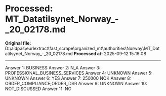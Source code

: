 # Processed: MT_Datatilsynet_Norway_-_20_02178.md

**Original file:** D:\aidpas\eurlextract\fast_scrape\organized_mt\authorities\Norway\MT_Datatilsynet_Norway_-_20_02178.md
**Processed at:** 2025-09-12 15:16:08

---

Answer 1: BUSINESS
Answer 2: N_A
Answer 3: PROFESSIONAL_BUSINESS_SERVICES
Answer 4: UNKNOWN
Answer 5: UNKNOWN
Answer 6: YES
Answer 7: 250000 NOK
Answer 8: ORDER_COMPLIANCE;ORDER_DSR
Answer 9: UNKNOWN
Answer 10: NOT_DISCUSSED
Answer 11: NO